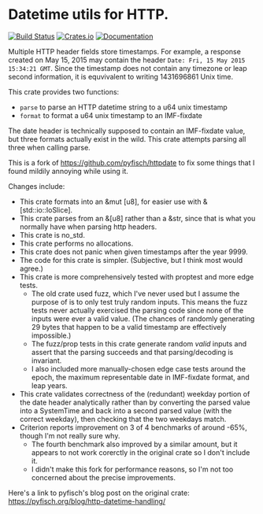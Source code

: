 # Datetime utils for HTTP.

[![Build Status](https://travis-ci.org/jayshua/date_header.svg?branch=master)](https://travis-ci.org/jayshua/date_header)
[![Crates.io](https://img.shields.io/crates/v/date_header.svg)](https://crates.io/crates/date_header)
[![Documentation](https://docs.rs/date_header/badge.svg)](https://docs.rs/date_header)

Multiple HTTP header fields store timestamps.
For example, a response created on May 15, 2015 may contain the header
`Date: Fri, 15 May 2015 15:34:21 GMT`. Since the timestamp does not
contain any timezone or leap second information, it is equvivalent to
writing 1431696861 Unix time.

This crate provides two functions:

* `parse` to parse an HTTP datetime string to a u64 unix timestamp
* `format` to format a u64 unix timestamp to an IMF-fixdate

The date header is technically supposed to contain an IMF-fixdate value, but three formats
actually exist in the wild. This crate attempts parsing all three when calling parse.

This is a fork of <https://github.com/pyfisch/httpdate> to fix some things that I found mildily annoying while using it.

Changes include:

- This crate formats into an &mut \[u8\], for easier use with &\[std::io::IoSlice\].
- This crate parses from an &\[u8\] rather than a &str, since that is what you normally have when parsing http headers.
- This crate is no_std.
- This crate performs no allocations.
- This crate does not panic when given timestamps after the year 9999.
- The code for this crate is simpler. (Subjective, but I think most would agree.)
- This crate is more comprehensively tested with proptest and more edge tests.
	- The old crate used fuzz, which I've never used but I assume the purpose of is to only test
	truly random inputs. This means the fuzz tests never actually exercised the parsing code
	since none of the inputs were ever a valid value. (The chances of randomly generating 29 bytes
	that happen to be a valid timestamp are effectively impossible.)
	- The fuzz/prop tests in this crate generate random *valid* inputs and assert that the parsing
	succeeds and that parsing/decoding is invariant.
	- I also included more manually-chosen edge case tests around the epoch, the maximum
	representable date in IMF-fixdate format, and leap years.
- This crate validates correctness of the (redundant) weekday portion of the date header analytically
	rather than by converting the parsed value into a SystemTime and back into a second parsed value (with the correct weekday),
	then checking that the two weekdays match.
- Criterion reports improvement on 3 of 4 benchmarks of around -65%, though I'm not really sure why.
	- The fourth benchmark also improved by a similar amount, but it appears to not work corerctly in the original crate so I don't include it.
	- I didn't make this fork for performance reasons, so I'm not too concerned about the precise improvements.

Here's a link to pyfisch's blog post on the original crate: <https://pyfisch.org/blog/http-datetime-handling/>

